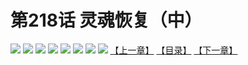 # 第218话 灵魂恢复（中）
![](https://mhpic.xiaomingtaiji.net/comic/D/斗破苍穹拆分版/218话/1.jpg-zymk.middle.webp)
![](https://mhpic.xiaomingtaiji.net/comic/D/斗破苍穹拆分版/218话/2.jpg-zymk.middle.webp)
![](https://mhpic.xiaomingtaiji.net/comic/D/斗破苍穹拆分版/218话/3.jpg-zymk.middle.webp)
![](https://mhpic.xiaomingtaiji.net/comic/D/斗破苍穹拆分版/218话/4.jpg-zymk.middle.webp)
![](https://mhpic.xiaomingtaiji.net/comic/D/斗破苍穹拆分版/218话/5.jpg-zymk.middle.webp)
![](https://mhpic.xiaomingtaiji.net/comic/D/斗破苍穹拆分版/218话/6.jpg-zymk.middle.webp)
![](https://mhpic.xiaomingtaiji.net/comic/D/斗破苍穹拆分版/218话/7.jpg-zymk.middle.webp)
![](https://mhpic.xiaomingtaiji.net/comic/D/斗破苍穹拆分版/218话/8.jpg-zymk.middle.webp)
[【上一章】](./217.md)
[【目录】](./READMD.md)
[【下一章】](./219.md)
